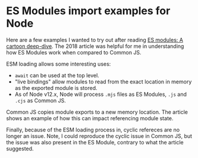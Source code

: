 # ES Modules import examples for Node


Here are a few examples I wanted to try out after reading [ES modules: A cartoon deep-dive](https://hacks.mozilla.org/2018/03/es-modules-a-cartoon-deep-dive/). The 2018 article was helpful for me in understanding how ES Modules work when compared to Common JS.


ESM loading allows some interesting uses:
* `await` can be used at the top level.
* "live bindings" allow modules to read from the exact location in memory as the exported module is stored.
* As of Node v12.x, Node will process `.mjs` files as ES Modules, `.js` and `.cjs` as Common JS. 

Common JS copies module exports to a new memory location. The article shows an example of how this can impact referencing module state.

Finally, because of the ESM loading process in, cyclic refereces are no longer an issue. Note, I could reproduce the cyclic issue in Common JS, but the issue was also present in the ES Module, contrary to what the article suggested.